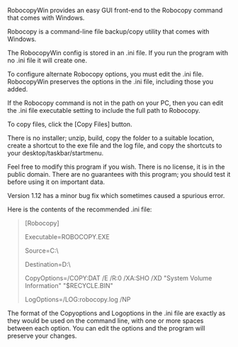 RobocopyWin provides an easy GUI front-end to the Robocopy command that comes with Windows.

Robocopy is a command-line file backup/copy utility that comes with Windows.

The RobocopyWin config is stored in an .ini file. If you run the program with no .ini file it will create one.

To configure alternate Robocopy options, you must edit the .ini file. RobocopyWin preserves the options in the .ini file, including those you added.

If the Robocopy command is not in the path on your PC, then you can edit the .ini file executable setting to include the full path to Robocopy.

To copy files, click the [Copy Files] button.

There is no installer; unzip, build, copy the folder to a suitable location, create a shortcut to the exe file and the log file, and copy the shortcuts to your desktop/taskbar/startmenu.

Feel free to modify this program if you wish. There is no license, it is in the public domain. There are no guarantees with this program; you should test it before using it on important data.

Version 1.12 has a minor bug fix which sometimes caused a spurious error.

Here is the contents of the recommended .ini file:

>[Robocopy]
>
>Executable=ROBOCOPY.EXE
>
>Source=C:\
>
>Destination=D:\
>
>CopyOptions=/COPY:DAT /E /R:0 /XA:SHO /XD "System Volume Information" "$RECYCLE.BIN"
>
>LogOptions=/LOG:robocopy.log /NP

The format of the Copyoptions and Logoptions in the .ini file are exactly as they would be used on the command line, with one or more spaces between each option. You can edit the options and the program will preserve your changes.
